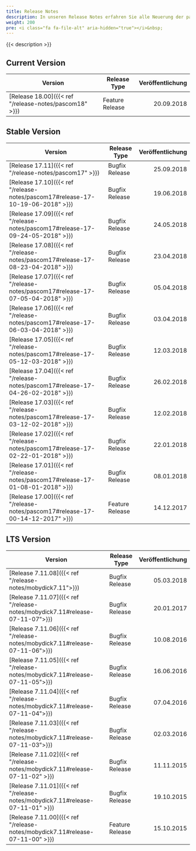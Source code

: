 ```yaml
---
title: Release Notes
description: In unseren Release Notes erfahren Sie alle Neuerung der pascom Telefonanlage
weight: 200
pre: <i class="fa fa-file-alt" aria-hidden="true"></i>&nbsp;
---
```


{{< description >}}

## Current Version

|Version|Release Type|Veröffentlichung|
|-------|------------|---------------:|
|[Release 18.00]({{< ref "/release-notes/pascom18" >}})| Feature Release | 20.09.2018 |

## Stable Version

|Version|Release Type|Veröffentlichung|
|-------|------------|---------------:|
|[Release 17.11]({{< ref "/release-notes/pascom17" >}})| Bugfix Release | 25.09.2018 |
|[Release 17.10]({{< ref "/release-notes/pascom17#release-17-10-19-06-2018" >}})| Bugfix Release | 19.06.2018 |
|[Release 17.09]({{< ref "/release-notes/pascom17#release-17-09-24-05-2018" >}})| Bugfix Release | 24.05.2018 |
|[Release 17.08]({{< ref "/release-notes/pascom17#release-17-08-23-04-2018" >}})| Bugfix Release | 23.04.2018 |
|[Release 17.07]({{< ref "/release-notes/pascom17#release-17-07-05-04-2018" >}})| Bugfix Release | 05.04.2018 |
|[Release 17.06]({{< ref "/release-notes/pascom17#release-17-06-03-04-2018" >}})| Bugfix Release | 03.04.2018 |
|[Release 17.05]({{< ref "/release-notes/pascom17#release-17-05-12-03-2018" >}})| Bugfix Release | 12.03.2018 |
|[Release 17.04]({{< ref "/release-notes/pascom17#release-17-04-26-02-2018" >}})| Bugfix Release | 26.02.2018 |
|[Release 17.03]({{< ref "/release-notes/pascom17#release-17-03-12-02-2018" >}})| Bugfix Release | 12.02.2018 |
|[Release 17.02]({{< ref "/release-notes/pascom17#release-17-02-22-01-2018" >}})| Bugfix Release | 22.01.2018 |
|[Release 17.01]({{< ref "/release-notes/pascom17#release-17-01-08-01-2018" >}})| Bugfix Release | 08.01.2018 |
|[Release 17.00]({{< ref "/release-notes/pascom17#release-17-00-14-12-2017" >}})| Feature Release | 14.12.2017 |

<!-- 
|Version|Release Type|Veröffentlichung|
|-------|------------|---------------:|
|[Release 15.12]({{< ref "/release-notes/pascom15" >}})| Bugfix Release | 04.07.2018
|[Release 15.11]({{< ref "/release-notes/pascom15#release-15-11-30-04-2018" >}})| Bugfix Release | 30.04.2018 |
|[Release 15.10]({{< ref "/release-notes/pascom15#release-15-10-09-04-2018" >}})| Bugfix Release | 09.04.2018 |
|[Release 15.09]({{< ref "/release-notes/pascom15#release-15-09-19-03-2018" >}})| Bugfix Release | 19.03.2018 |
|[Release 15.08]({{< ref "/release-notes/pascom15#release-15-08-06-03-2018" >}})| Bugfix Release | 06.03.2018 |
|[Release 15.07]({{< ref "/release-notes/pascom15#release-15-07-22-02-2018" >}})| Bugfix Release | 22.02.2018 |
|[Release 15.06]({{< ref "/release-notes/pascom15#release-15-06-19-02-2018" >}})| Bugfix Release | 19.02.2018 |
|[Release 15.05]({{< ref "/release-notes/pascom15#release-15-05-29-01-2018" >}})| Bugfix Release | 29.01.2018 |
|[Release 15.04]({{< ref "/release-notes/pascom15#release-15-04-15-01-2018" >}})| Bugfix Release | 15.01.2018 |
|[Release 15.03]({{< ref "/release-notes/pascom15#release-15-03-05-12-2017" >}})| Bugfix Release | 05.12.2017 |
|[Release 15.02]({{< ref "/release-notes/pascom15#release-15-02-12-10-2017" >}})| Bugfix Release | 12.10.2017 |
|[Release 15.01]({{< ref "/release-notes/pascom15#release-15-01-03-08-2017" >}})| Bugfix Release | 03.08.2017 |
|[Release 15.00]({{< ref "/release-notes/pascom15#release-15-00-28-06-2017" >}})| Feature Release | 28.06.2017 |
 -->

## LTS Version

|Version|Release Type|Veröffentlichung|
|-------|------------|---------------:|
|[Release 7.11.08]({{< ref "/release-notes/mobydick7.11">}})| Bugfix Release | 05.03.2018 |
|[Release 7.11.07]({{< ref "/release-notes/mobydick7.11#release-07-11-07">}})| Bugfix Release | 20.01.2017 |
|[Release 7.11.06]({{< ref "/release-notes/mobydick7.11#release-07-11-06">}})| Bugfix Release | 10.08.2016 |
|[Release 7.11.05]({{< ref "/release-notes/mobydick7.11#release-07-11-05">}})| Bugfix Release | 16.06.2016 |
|[Release 7.11.04]({{< ref "/release-notes/mobydick7.11#release-07-11-04">}})| Bugfix Release | 07.04.2016 |
|[Release 7.11.03]({{< ref "/release-notes/mobydick7.11#release-07-11-03">}})| Bugfix Release | 02.03.2016 |
|[Release 7.11.02]({{< ref "/release-notes/mobydick7.11#release-07-11-02" >}})| Bugfix Release | 11.11.2015 |
|[Release 7.11.01]({{< ref "/release-notes/mobydick7.11#release-07-11-01" >}})| Bugfix Release | 19.10.2015  |
|[Release 7.11.00]({{< ref "/release-notes/mobydick7.11#release-07-11-00" >}})| Feature Release | 15.10.2015 |
